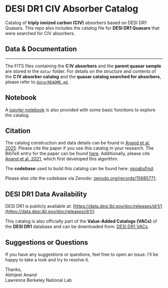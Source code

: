 DESI DR1 CIV Absorber Catalog
=============================

Catalog of **triply ionized carbon (CIV)** absorbers based on DESI DR1 Quasars. This repo also includes the catalog file for **DESI DR1 Quasars** that were searched for CIV absorbers. 

## Data & Documentation
-------------

The FITS files containing the **C IV absorbers** and the **parent quasar sample** are stored in the `data/` folder. For details on the structure and contents of the **C IV absorber catalog** and the **quasar catalog searched for absorbers**, please refer to [`data/README.md`](data/README.md).

Notebook
--------

A [jupyter notebook](https://github.com/abhi0395/desi-dr1-civ/blob/main/notebooks/catalog_analysis.ipynb) is also provided with some basic functions to explore the catalog.

Citation
--------

The catalog construction and data details can be found in [Anand et al. 2025](https://ui.adsabs.harvard.edu/abs/2025arXiv250420299A/abstract). Please cite the paper if you use this catalog in your research. The BibTeX entry for the paper can be found [here](https://ui.adsabs.harvard.edu/abs/2025arXiv250420299A/exportcitation). Additionally, please cite [Anand et al. 2021](https://ui.adsabs.harvard.edu/abs/2021MNRAS.504...65A/exportcitation), which first developed this algorithm.

The **codebase** used to build this catalog can be found here: [qsoabsfind](https://github.com/abhi0395/qsoabsfind).

Please also cite the codebase via Zenodo: [zenodo.org/records/15685771](https://zenodo.org/records/15685771).


DESI DR1 Data Availability
--------------------------

DESI DR1 is publicly available at: [https://data.desi.lbl.gov/doc/releases/dr1/](https://data.desi.lbl.gov/doc/releases/dr1/)

This catalog is also officially part of the **Value-Added Catalogs (VACs)** of the **DESI DR1** database and can be downloaded from: [DESI DR1 VACs](https://data.desi.lbl.gov/doc/releases/dr1/#value-added-catalogs).


Suggestions or Questions
--------------------------

If you have any suggestions or questions, feel free to open an issue. I’ll be happy to take a look and try to resolve it.


Thanks,                                                                                              
Abhijeet Anand                                                                                                                                                                              
Lawrence Berkeley National Lab
